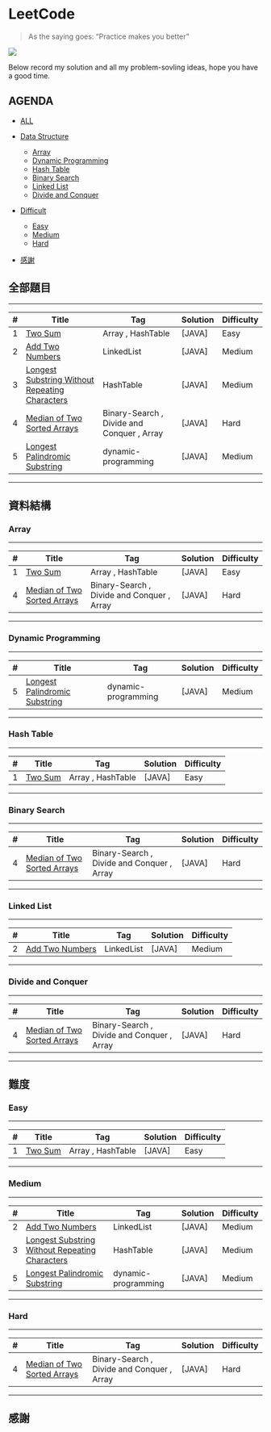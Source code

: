 # LeetCode

> As the saying goes: “Practice makes you better"

[![](https://camo.githubusercontent.com/34c5f3c2cc4dd9aafcd8d2fe7641f9ed3ca7a3c7/68747470733a2f2f696d672e736869656c64732e696f2f62616467652f6c616e67756167652d4a6176612d79656c6c6f772e737667)](https://developer.apple.com/.md)

  Below record my solution and all my problem-sovling ideas, hope you have a good time.

## AGENDA
*   [ALL](#all)
*   [Data Structure](#data_structure)
    *   [Array](#array)
    *   [Dynamic Programming](#dp)
    *   [Hash Table](#hashTable)
    *   [Binary Search](#binarySearch)
    *   [Linked List](#linkedList)
    *   [Divide and Conquer](#divide_conquer)

*   [Difficult](#difficult)
    *   [Easy](#easy)
    *   [Medium](#medium)
    *   [Hard](#hard)
*   [感謝](#acknowledgement)

<h2 id = "all">全部題目</h2>

***
| # | Title | Tag | Solution | Difficulty |
|---| ----- | --- | -------- | ---------- |
|1| [Two Sum](https://github.com/ReGYChang/LeetCode/blob/master/%5B1%5DTwo%20Sum/README.md) | Array , HashTable | [JAVA] | Easy |
|2| [Add Two Numbers]() | LinkedList | [JAVA] | Medium |
|3| [Longest Substring Without Repeating Characters]() | HashTable | [JAVA] | Medium |
|4| [Median of Two Sorted Arrays]() | Binary-Search , Divide and Conquer , Array | [JAVA] | Hard |
|5| [Longest Palindromic Substring]() | dynamic-programming | [JAVA] | Medium |
***

<h2 id = "data_structure">資料結構</h2>

<h3 id = "array">Array</h3>

***
| # | Title | Tag | Solution | Difficulty |
|---| ----- | --- | -------- | ---------- |
|1| [Two Sum](https://github.com/ReGYChang/LeetCode/blob/master/%5B1%5DTwo%20Sum/README.md) | Array , HashTable | [JAVA] | Easy |
|4| [Median of Two Sorted Arrays]() | Binary-Search , Divide and Conquer , Array | [JAVA] | Hard |

***

<h3 id = "dp">Dynamic Programming</h3>

***
| # | Title | Tag | Solution | Difficulty |
|---| ----- | --- | -------- | ---------- |
|5| [Longest Palindromic Substring]() | dynamic-programming | [JAVA] | Medium |
***

<h3 id = "hashTable">Hash Table</h3>

***
| # | Title | Tag | Solution | Difficulty |
|---| ----- | --- | -------- | ---------- |
|1| [Two Sum](https://github.com/ReGYChang/LeetCode/blob/master/%5B1%5DTwo%20Sum/README.md) | Array , HashTable | [JAVA] | Easy |

***

<h3 id = "binarySearch">Binary Search</h3>

***
| # | Title | Tag | Solution | Difficulty |
|---| ----- | --- | -------- | ---------- |
|4| [Median of Two Sorted Arrays]() | Binary-Search , Divide and Conquer , Array | [JAVA] | Hard |

***

<h3 id = "linkedList">Linked List</h3>

***
| # | Title | Tag | Solution | Difficulty |
|---| ----- | --- | -------- | ---------- |
|2| [Add Two Numbers]() | LinkedList | [JAVA] | Medium |

***

<h3 id = "divide_conquer">Divide and Conquer</h3>

***
| # | Title | Tag | Solution | Difficulty |
|---| ----- | --- | -------- | ---------- |
|4| [Median of Two Sorted Arrays]() | Binary-Search , Divide and Conquer , Array | [JAVA] | Hard |

***

<h2 id = "all">難度</h2>

<h3 id = "easy">Easy</h3>

***
| # | Title | Tag | Solution | Difficulty |
|---| ----- | --- | -------- | ---------- |
|1| [Two Sum](https://github.com/ReGYChang/LeetCode/blob/master/%5B1%5DTwo%20Sum/README.md) | Array , HashTable | [JAVA] | Easy |

***

<h3 id = "mediu,">Medium</h3>

***
| # | Title | Tag | Solution | Difficulty |
|---| ----- | --- | -------- | ---------- |
|2| [Add Two Numbers]() | LinkedList | [JAVA] | Medium |
|3| [Longest Substring Without Repeating Characters]() | HashTable | [JAVA] | Medium |
|5| [Longest Palindromic Substring]() | dynamic-programming | [JAVA] | Medium |

***

<h3 id = "hard">Hard</h3>

***
| # | Title | Tag | Solution | Difficulty |
|---| ----- | --- | -------- | ---------- |
|4| [Median of Two Sorted Arrays]() | Binary-Search , Divide and Conquer , Array | [JAVA] | Hard |

***


<h2 id = "all">感謝</h2>

